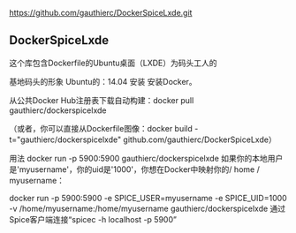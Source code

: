 https://github.com/gauthierc/DockerSpiceLxde.git


## DockerSpiceLxde
这个库包含Dockerfile的Ubuntu桌面（LXDE）为码头工人的

基地码头的形象
Ubuntu的：14.04
安装
安装Docker。

从公共Docker Hub注册表下载自动构建：docker pull gauthierc/dockerspicelxde

（或者，你可以直接从Dockerfile图像：docker build -t="gauthierc/dockerspicelxde" github.com/gauthierc/DockerSpiceLxde）

用法
docker run -p 5900:5900 gauthierc/dockerspicelxde
如果你的本地用户是'myusername'，你的uid是'1000'，你想在Docker中映射你的/ home / myusername：

docker run -p 5900:5900 -e SPICE_USER=myusername -e SPICE_UID=1000 -v /home/myusername:/home/myusername gauthierc/dockerspicelxde
通过Spice客户端连接“spicec -h localhost -p 5900”
